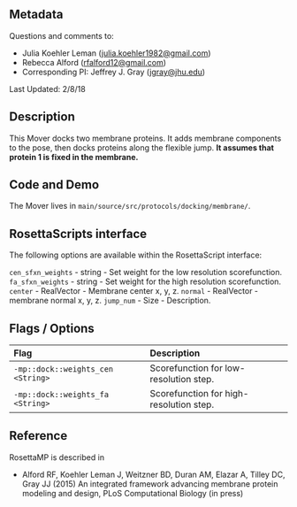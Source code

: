 ## Metadata

Questions and comments to:

- Julia Koehler Leman (julia.koehler1982@gmail.com)
- Rebecca Alford (rfalford12@gmail.com)
- Corresponding PI: Jeffrey J. Gray (jgray@jhu.edu)

Last Updated: 2/8/18

## Description

This Mover docks two membrane proteins. It adds membrane components to the pose, then docks proteins along the flexible jump. **It assumes that protein 1 is fixed in the membrane.** 

## Code and Demo

The Mover lives in `main/source/src/protocols/docking/membrane/`.

## RosettaScripts interface

The following options are available within the RosettaScript interface:

`cen_sfxn_weights` - string - Set weight for the low resolution scorefunction.
`fa_sfxn_weights` - string - Set weight for the high resolution scorefunction.
`center` - RealVector - Membrane center x, y, z.
`normal` - RealVector  - membrane normal x, y, z.
`jump_num` - Size - Description.

## Flags / Options

|**Flag**|**Description**|
|:-------|:--------------|
|`-mp::dock::weights_cen <String>` | Scorefunction for low-resolution step. |
|`-mp::dock::weights_fa <String>` | Scorefunction for high-resolution step. |

## Reference

RosettaMP is described in 

* Alford RF, Koehler Leman J, Weitzner BD, Duran AM, Elazar A, Tilley DC, Gray JJ (2015) An integrated framework advancing membrane protein modeling and design, PLoS Computational Biology (in press)
